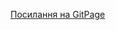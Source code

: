[Посилання на GitPage](https://nastiachooo.github.io/1-front-end/students/chuprey_anastasiya/home_work_11/task_2/index.html)
